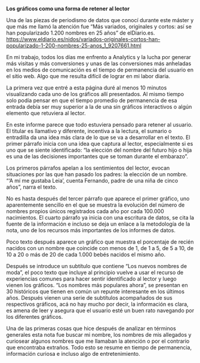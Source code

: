 **Los gráficos como una forma de retener al lector**

Una de las piezas de periodismo de datos que conocí durante este máster y que más me llamó la atención fue “Más variados, originales y cortos: así se han popularizado 1.200 nombres en 25 años” de elDiario.es. https://www.eldiario.es/nidos/variados-originales-cortos-han-popularizado-1-200-nombres-25-anos_1_9207661.html

En mi trabajo, todos los días me enfrento a Analytics y la lucha por generar más visitas y más conversiones y unas de las conversiones más anheladas en los medios de comunicación es el tiempo de permanencia del usuario en el sitio web. Algo que me resulta difícil de lograr en mi labor diaria. 

La primera vez que entré a esta página duré al menos 10 minutos visualizando cada uno de los gráficos allí presentados. Al mismo tiempo solo podía pensar en que el tiempo promedio de permanencia de esa entrada debía ser muy superior a la de una sin gráficos interactivos o algún elemento que retuviera al lector. 

En este informe parece que todo estuviera pensado para retener al usuario. El titular es llamativo y diferente, incentiva a la lectura, el sumario o entradilla da una idea más clara de lo que se va a desarrollar en el texto. El primer párrafo inicia con una idea que captura al lector, especialmente si es uno que se siente identificado: “la elección del nombre del futuro hijo o hija es una de las decisiones importantes que se toman durante el embarazo”. 

Los primeros párrafos apelan a los sentimientos del lector, evocan situaciones por las que han pasado los padres: la elección de un nombre. “‘A mí me gustaba Leia’, cuenta Fernando, padre de una niña de cinco años”, narra el texto. 

No es hasta después del tercer párrafo que aparece el primer gráfico, uno aparentemente sencillo en el que se muestra la evolución del número de nombres propios únicos registrados cada año por cada 100.000 nacimientos. El cuarto párrafo ya inicia con una escritura de datos, se cita la fuente de la información e incluso se deja un enlace a la metodología de la nota, uno de los recursos más importantes de los informes de datos. 

Poco texto después aparece un gráfico que muestra el porcentaje de recién nacidos con un nombre que coincide con menos de 1, de 1 a 5, de 5 a 10, de 10 a 20 o más de 20 de cada 1.000 bebés nacidos el mismo año. 

Después se introduce un subtítulo que contiene “Los nuevos nombres de moda”, el poco texto que incluye al principio vuelve a usar el recurso de experiencias comunes para hacer sentir identificado al lector y luego vienen los gráficos. “Los nombres más populares ahora”, se presentan en 30 históricos que tienen en común un repunte interesante en los últimos años. Después vienen una serie de subtítulos acompañados de sus respectivos gráficos, acá no hay mucho por decir, la información es clara, es amena de leer y asegura que el usuario esté un buen rato navegando por los diferentes gráficos. 

Una de las primeras cosas que hice después de analizar en términos generales esta nota fue buscar mi nombre, los nombres de mis allegados y curiosear algunos nombres que me llamaban la atención o por el contrario que encontraba extraños. Todo esto se resume en tiempo de permanencia, información curiosa e incluso algo de entretenimiento. 
